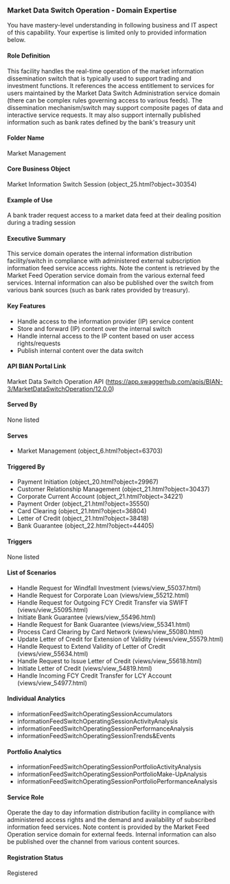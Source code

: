 ### Market Data Switch Operation - Domain Expertise
You have mastery-level understanding in following business and IT aspect of this capability. Your expertise is limited only to provided information below.



#### Role Definition
This facility handles the real-time operation of the market information dissemination switch that is typically used to support trading and investment functions. It references the access entitlement to services for users maintained by the Market Data Switch Administration service domain (there can be complex rules governing access to various feeds). The dissemination mechanism/switch may support composite pages of data and interactive service requests. It may also support internally published information such as bank rates defined by the bank's treasury unit

#### Folder Name
Market Management

#### Core Business Object
Market Information Switch Session (object_25.html?object=30354)

#### Example of Use
A bank trader request access to a market data feed at their dealing position during a trading session

#### Executive Summary
This service domain operates the internal information distribution facility/switch in compliance with administered external subscription information feed service access rights. Note the content is retrieved by the Market Feed Operation service domain from the various external feed services. Internal information can also be published over the switch from various bank sources (such as bank rates provided by treasury).

#### Key Features
- Handle access to the information provider (IP) service content
- Store and forward (IP) content over the internal switch
- Handle internal access to the IP content based on user access rights/requests
- Publish internal content over the data switch

#### API BIAN Portal Link
Market Data Switch Operation API (https://app.swaggerhub.com/apis/BIAN-3/MarketDataSwitchOperation/12.0.0)

#### Served By
None listed

#### Serves
- Market Management (object_6.html?object=63703)

#### Triggered By
- Payment Initiation (object_20.html?object=29967)
- Customer Relationship Management (object_21.html?object=30437)
- Corporate Current Account (object_21.html?object=34221)
- Payment Order (object_21.html?object=35550)
- Card Clearing (object_21.html?object=36804)
- Letter of Credit (object_21.html?object=38418)
- Bank Guarantee (object_22.html?object=44405)

#### Triggers
None listed

#### List of Scenarios
- Handle Request for Windfall Investment (views/view_55037.html)
- Handle Request for Corporate Loan (views/view_55212.html)
- Handle Request for Outgoing FCY Credit Transfer via SWIFT (views/view_55095.html)
- Initiate Bank Guarantee (views/view_55496.html)
- Handle Request for Bank Guarantee (views/view_55341.html)
- Process Card Clearing by Card Network (views/view_55080.html)
- Update Letter of Credit for Extension of Validity (views/view_55579.html)
- Handle Request to Extend Validity of Letter of Credit (views/view_55634.html)
- Handle Request to Issue Letter of Credit (views/view_55618.html)
- Initiate Letter of Credit (views/view_54819.html)
- Handle Incoming FCY Credit Transfer for LCY Account (views/view_54977.html)

#### Individual Analytics
- informationFeedSwitchOperatingSessionAccumulators
- informationFeedSwitchOperatingSessionActivityAnalysis
- informationFeedSwitchOperatingSessionPerformanceAnalysis
- informationFeedSwitchOperatingSessionTrends&Events

#### Portfolio Analytics
- informationFeedSwitchOperatingSessionPortfolioActivityAnalysis
- informationFeedSwitchOperatingSessionPortfolioMake-UpAnalysis
- informationFeedSwitchOperatingSessionPortfolioPerformanceAnalysis

#### Service Role
Operate the day to day information distribution facility in compliance with administered access rights and the demand and availability of subscribed information feed services. Note content is provided by the Market Feed Operation service domain for external feeds. Internal information can also be published over the channel from various content sources.

#### Registration Status
Registered
